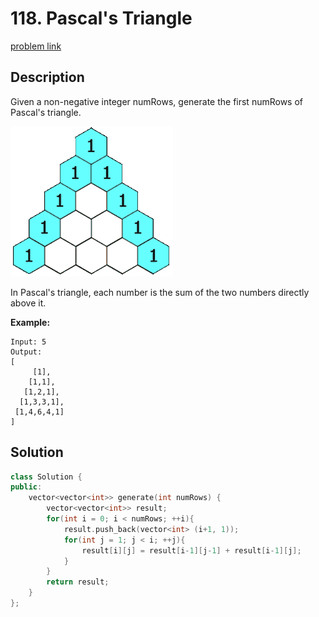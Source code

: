 # 118. Pascal's Triangle

[problem link](https://leetcode.com/problems/pascals-triangle/)

## Description

Given a non-negative integer numRows, generate the first numRows of Pascal's triangle.

![](../images/PascalTriangleAnimated2.gif)

In Pascal's triangle, each number is the sum of the two numbers directly above it.

**Example:**

```
Input: 5
Output:
[
     [1],
    [1,1],
   [1,2,1],
  [1,3,3,1],
 [1,4,6,4,1]
]
```

## Solution

```cpp
class Solution {
public:
    vector<vector<int>> generate(int numRows) {
        vector<vector<int>> result;
        for(int i = 0; i < numRows; ++i){
            result.push_back(vector<int> (i+1, 1));
            for(int j = 1; j < i; ++j){
                result[i][j] = result[i-1][j-1] + result[i-1][j];  
            }
        }
        return result;
    }
};
```